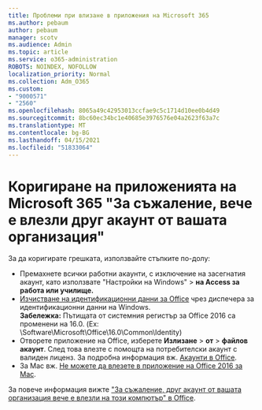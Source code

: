 ```yaml
---
title: Проблеми при влизане в приложения на Microsoft 365
ms.author: pebaum
author: pebaum
manager: scotv
ms.audience: Admin
ms.topic: article
ms.service: o365-administration
ROBOTS: NOINDEX, NOFOLLOW
localization_priority: Normal
ms.collection: Adm_O365
ms.custom:
- "9000571"
- "2560"
ms.openlocfilehash: 8065a49c42953013ccfae9c5c1714d10ee0b4d49
ms.sourcegitcommit: 8bc60ec34bc1e40685e3976576e04a2623f63a7c
ms.translationtype: MT
ms.contentlocale: bg-BG
ms.lasthandoff: 04/15/2021
ms.locfileid: "51833064"
---
```

# <a name="fixing-the-microsoft-365-apps-sorry-another-account-from-your-organization-is-already-signed-in-message"></a>Коригиране на приложенията на Microsoft 365 "За съжаление, вече е влезли друг акаунт от вашата организация"

За да коригирате грешката, използвайте стъпките по-долу:

- Премахнете всички работни акаунти, с изключение на засегнатия акаунт, като използвате "Настройки на Windows" > **на Access за работа или училище.**
- [Изчистване на идентификационни данни за Office](https://docs.microsoft.com/office/troubleshoot/error-messages/another-account-already-signed-in#step-3-clear-cached-credentials-on-the-computer) чрез диспечера за идентификационни данни на Windows.<br/>
    **Забележка:** Пътищата от системния регистър за Office 2016 са променени на 16.0. (Ex: \Software\Microsoft\Office\16.0\Common\Identity\)
- Отворете приложение на Office, изберете **Излизане**  >  **от**  >  **файлов акаунт**. След това влезте с помощта на потребителски акаунт с валиден лиценз. За подробна информация вж. [Акаунти в Office](https://support.office.com/article/accounts-in-office-628ea040-f265-49de-b986-be09c3ebf8a9).
- За Mac вж. [Не можете да влезете в приложение на Office 2016 за Mac](https://docs.microsoft.com/office365/troubleshoot/authentication/sign-in-to-office-2016-for-mac-fail).

За повече информация вижте ["За съжаление, друг акаунт от вашата организация вече е влезли на този компютър" в Office](https://docs.microsoft.com/office/troubleshoot/error-messages/another-account-already-signed-in).
